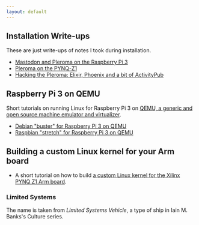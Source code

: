 ```yaml
---
layout: default
---
```


## Installation Write-ups

These are just write-ups of notes I took during installation.

* [Mastodon and Pleroma on the Raspberry Pi 3](https://github.com/wimvanderbauwhede/limited-systems/wiki/Mastodon-and-Pleroma-on-the-Raspberry-Pi-3)
* [Pleroma on the PYNQ-Z1](https://github.com/wimvanderbauwhede/limited-systems/wiki/Pleroma-on-the-PYNQ-Z1)
* [Hacking the Pleroma: Elixir, Phoenix and a bit of ActivityPub](https://github.com/wimvanderbauwhede/limited-systems/wiki/Hacking-the-Pleroma:-Elixir,-Phoenix-and-a-bit-of-ActivityPub)

## Raspberry Pi 3 on QEMU

Short tutorials on running Linux for Raspberry Pi 3 on [QEMU, a generic and open source machine emulator and virtualizer](https://www.qemu.org/).

* [Debian "buster" for Raspberry Pi 3 on QEMU](https://github.com/wimvanderbauwhede/limited-systems/wiki/Debian-%22buster%22-for-Raspberry-Pi-3-on-QEMU)
* [Raspbian "stretch" for Raspberry Pi 3 on QEMU](https://github.com/wimvanderbauwhede/limited-systems/wiki/Raspbian-%22stretch%22-for-Raspberry-Pi-3-on-QEMU)

## Building a custom Linux kernel for your Arm board

* A short tutorial on how to build [a custom Linux kernel for the Xilinx PYNQ Z1 Arm board](https://github.com/wimvanderbauwhede/limited-systems/wiki/Building-a-Linux-kernel-for-the--Xilinx-PYNQ-Z1-Arm-board). <!-- -->

### Limited Systems

The name is taken from _Limited Systems Vehicle_, a type of ship in Iain M. Banks's Culture series.

